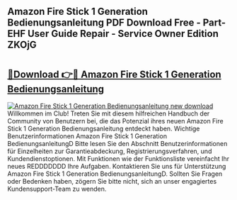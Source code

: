 ## Amazon Fire Stick 1 Generation Bedienungsanleitung PDF Download Free - Part-EHF User Guide Repair - Service Owner Edition ZKOjG

# <h2><a href="http://df4a68f.blite.top/?on=Amazon+Fire+Stick+1+Generation+Bedienungsanleitung">🔗Download 👉🔴 Amazon Fire Stick 1 Generation Bedienungsanleitung</a></h2>

[![Amazon Fire Stick 1 Generation Bedienungsanleitung new download](https://i.imgur.com/lujVjoI.png)](http://df4a68f.blite.top/?on=Amazon+Fire+Stick+1+Generation+Bedienungsanleitung)
Willkommen im Club! Treten Sie mit diesem hilfreichen Handbuch der Community von Benutzern bei, die das Potenzial ihres neuen Amazon Fire Stick 1 Generation Bedienungsanleitung entdeckt haben. Wichtige Benutzerinformationen Amazon Fire Stick 1 Generation BedienungsanleitungD Bitte lesen Sie den Abschnitt Benutzerinformationen für Einzelheiten zur Garantieabdeckung, Registrierungsverfahren, und Kundendienstoptionen. Mit Funktionen wie der Funktionsliste vereinfacht Ihr neues REDDDDDDD Ihre Aufgaben. Kontaktieren Sie uns für Unterstützung Amazon Fire Stick 1 Generation BedienungsanleitungD. Sollten Sie Fragen oder Bedenken haben, zögern Sie bitte nicht, sich an unser engagiertes Kundensupport-Team zu wenden.

